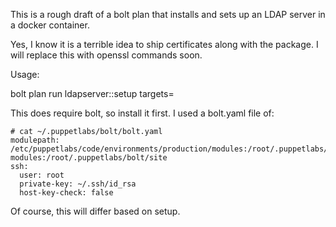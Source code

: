 This is a rough draft of a bolt plan that installs and sets up an LDAP server in a docker container.

Yes, I know it is a terrible idea to ship certificates along with the package.  I will replace this with openssl commands soon.

Usage:

bolt plan run ldapserver::setup targets=<target machine>
  

This does require bolt, so install it first.  I used a bolt.yaml file of:

```
# cat ~/.puppetlabs/bolt/bolt.yaml
modulepath: /etc/puppetlabs/code/environments/production/modules:/root/.puppetlabs/bolt/modules:/root/.puppetlabs/bolt/site-modules:/root/.puppetlabs/bolt/site
ssh:
  user: root
  private-key: ~/.ssh/id_rsa
  host-key-check: false
```

Of course, this will differ based on setup.
